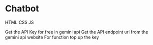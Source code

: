 # Chatbot
HTML CSS JS

Get the API Key for free in gemini api 
Get the API endpoint url from the gemini api website
For function top up the key
